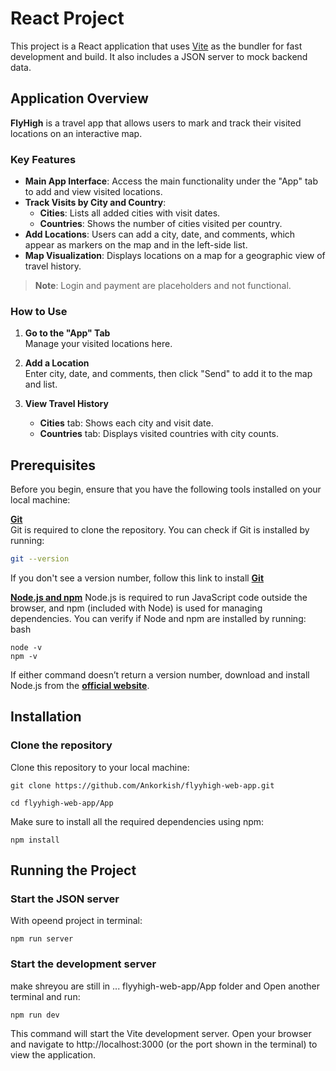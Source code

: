 # React Project
This project is a React application that uses [Vite](https://vitejs.dev/) as the bundler for fast development and build. It also includes a JSON server to mock backend data.

## Application Overview

**FlyHigh** is a travel app that allows users to mark and track their visited locations on an interactive map.

### Key Features

- **Main App Interface**: Access the main functionality under the "App" tab to add and view visited locations.
- **Track Visits by City and Country**: 
  - **Cities**: Lists all added cities with visit dates.
  - **Countries**: Shows the number of cities visited per country.
- **Add Locations**: Users can add a city, date, and comments, which appear as markers on the map and in the left-side list.
- **Map Visualization**: Displays locations on a map for a geographic view of travel history.

> **Note**: Login and payment are placeholders and not functional.

### How to Use

1. **Go to the "App" Tab**  
   Manage your visited locations here.
   
2. **Add a Location**  
   Enter city, date, and comments, then click "Send" to add it to the map and list.

3. **View Travel History**  
   - **Cities** tab: Shows each city and visit date.
   - **Countries** tab: Displays visited countries with city counts.

## Prerequisites

Before you begin, ensure that you have the following tools installed on your local machine:

**[Git](https://git-scm.com/downloads)**  
Git is required to clone the repository. You can check if Git is installed by running:
```bash
git --version
```
If you don't see a version number, follow this link to install **[Git](https://git-scm.com/downloads)** 

**[Node.js and npm](https://nodejs.org/en)**
Node.js is required to run JavaScript code outside the browser, and npm (included with Node) is used for managing dependencies. You can verify if Node and npm are installed by running:
bash
```
node -v
npm -v
```
If either command doesn’t return a version number, download and install Node.js from the **[official website](https://nodejs.org/en)**.

## Installation
### Clone the repository
Clone this repository to your local machine:

```
git clone https://github.com/Ankorkish/flyyhigh-web-app.git
```

```
cd flyyhigh-web-app/App
```

Make sure to install all the required dependencies using npm:
```
npm install

```

## Running the Project
### Start the JSON server
With opeend project in terminal:
```
npm run server
```

### Start the development server
make shreyou are still in ... flyyhigh-web-app/App folder and
Open another terminal and run:
```
npm run dev
```
This command will start the Vite development server. Open your browser and navigate to http://localhost:3000 (or the port shown in the terminal) to view the application.
